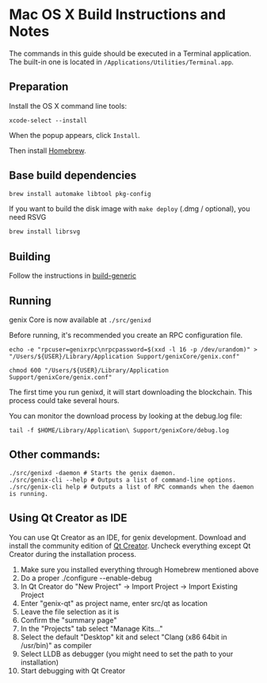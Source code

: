 Mac OS X Build Instructions and Notes
====================================
The commands in this guide should be executed in a Terminal application.
The built-in one is located in `/Applications/Utilities/Terminal.app`.

Preparation
-----------
Install the OS X command line tools:

`xcode-select --install`

When the popup appears, click `Install`.

Then install [Homebrew](https://brew.sh).

Base build dependencies
-----------------------

```bash
brew install automake libtool pkg-config
```

If you want to build the disk image with `make deploy` (.dmg / optional), you need RSVG
```bash
brew install librsvg
```

Building
--------

Follow the instructions in [build-generic](build-generic.md)

Running
-------

genix Core is now available at `./src/genixd`

Before running, it's recommended you create an RPC configuration file.

    echo -e "rpcuser=genixrpc\nrpcpassword=$(xxd -l 16 -p /dev/urandom)" > "/Users/${USER}/Library/Application Support/genixCore/genix.conf"

    chmod 600 "/Users/${USER}/Library/Application Support/genixCore/genix.conf"

The first time you run genixd, it will start downloading the blockchain. This process could take several hours.

You can monitor the download process by looking at the debug.log file:

    tail -f $HOME/Library/Application\ Support/genixCore/debug.log

Other commands:
-------

    ./src/genixd -daemon # Starts the genix daemon.
    ./src/genix-cli --help # Outputs a list of command-line options.
    ./src/genix-cli help # Outputs a list of RPC commands when the daemon is running.

Using Qt Creator as IDE
------------------------
You can use Qt Creator as an IDE, for genix development.
Download and install the community edition of [Qt Creator](https://www.qt.io/download/).
Uncheck everything except Qt Creator during the installation process.

1. Make sure you installed everything through Homebrew mentioned above
2. Do a proper ./configure --enable-debug
3. In Qt Creator do "New Project" -> Import Project -> Import Existing Project
4. Enter "genix-qt" as project name, enter src/qt as location
5. Leave the file selection as it is
6. Confirm the "summary page"
7. In the "Projects" tab select "Manage Kits..."
8. Select the default "Desktop" kit and select "Clang (x86 64bit in /usr/bin)" as compiler
9. Select LLDB as debugger (you might need to set the path to your installation)
10. Start debugging with Qt Creator
